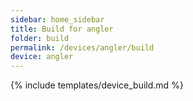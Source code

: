 ```yaml
---
sidebar: home_sidebar
title: Build for angler
folder: build
permalink: /devices/angler/build
device: angler
---
```

{% include templates/device_build.md %}
